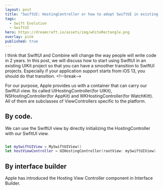 ```yaml
---
layout: post
title: "SwiftUI: HostingController or how to adopt SwiftUI in existing UIKit/AppKit/WatchKit project."
tags:
  - Swift Evolution
  - SwiftUI
hero: https://dreamcraft.io/assets/img/whiteRectangle.png
overlay: pink
published: true
---
```

I think that  SwiftUI and Combine will change the way people will write code in 2 years. In this post, we will discuss how to start using SwiftUI in an existing UIKit project so that you can have a smoother transition to SwiftUI projects. Especially if your application support starts from iOS 13, you should do that transition.
 <!–-break-–>
 
 For our purpose, Apple provides us with a container that can carry our SwiftUI view. Its called UIHostingController(for UIKit), NSHostingController(for AppKit) and WKHostingController(for WatchKitt). All of them are subclasses of ViewControllers specific to the platform.

## By code.
We can use the SwiftUI view by directly initializing the HostingController with our SwfitUI view.

```swift

let mySwiftUIView = MySwiftUIView()
let hostViewController = UIHostingController(rootView: mySwiftUIView)

```
## By interface builder
Apple has introduced the Hosting View Controller component in Interface Builder.
